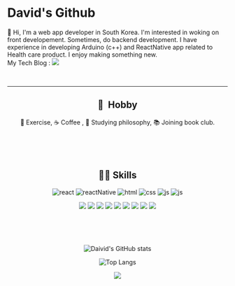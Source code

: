 

# David's Github

👋 Hi, I'm a web app developer in South Korea. 
I'm interested in woking on front developement. Sometimes, do backend development. 
I have experience in developing Arduino (c++) and ReactNative app related to Health care product.
I enjoy making something new.  
My Tech Blog : <a href="https://velog.io/@adguy"><img src="https://img.shields.io/badge/Velog-3DDC84?style=flat-square&logo=Blogger&logoColor=white"/></a>

<br/>

<div align="center">  

---
## 🎢 &nbsp;Hobby
💪 Exercise, ☕ Coffee , 🤔 Studying philosophy, 📚 Joining book club.

<br/><br/><br/>

## 🧑‍💻 Skills
![react](https://img.shields.io/badge/React-61DAFB?style=flat-square&logo=React&logoColor=black) 
![reactNative](https://img.shields.io/badge/ReactNative-61DAFB?style=flat-square&logo=React&logoColor=black) ![html](https://img.shields.io/badge/HTML5-E34F26?style=flat-square&logo=HTML5&logoColor=white) ![css](https://img.shields.io/badge/CSS3-1572B6?style=flat-square&logo=CSS3&logoColor=white) ![js](https://img.shields.io/badge/Javascript-F7DF1E?style=flat-square&logo=Javascript&logoColor=black) ![js](https://img.shields.io/badge/TypeScript-3178C6?style=flat-square&logo=TypeScript&logoColor=white)

<img src="https://img.shields.io/badge/node.js-339933?style=flat-square&logo=Node.js&logoColor=white"> <img src="https://img.shields.io/badge/spring-6DB33F?style=flat-square&logo=spring&logoColor=white">
 <img src="https://img.shields.io/badge/java-007396?style=flat-square&logo=java&logoColor=white"> <img src="https://img.shields.io/badge/c++-00599C?style=flat-square&logo=c%2B%2B&logoColor=white"> <img src="https://img.shields.io/badge/mysql-4479A1?style=flat-square&logo=mysql&logoColor=white"> <img src="https://img.shields.io/badge/mariaDB-003545?style=flat-square&logo=mariaDB&logoColor=white"> <img src="https://img.shields.io/badge/mongoDB-47A248?style=flat-square&logo=MongoDB&logoColor=white"> <img src="https://img.shields.io/badge/socket.io-010101?style=flat-square&logo=socket.io&logoColor=white">  <img src="https://img.shields.io/badge/linux-FCC624?style=flat-square&logo=linux&logoColor=black">

<br/><br/><br/>


![Daivid's GitHub stats](https://github-readme-stats.vercel.app/api?username=heedaelee&count_private=true&show_icons=true&theme=react) 

![Top Langs](https://github-readme-stats.vercel.app/api/top-langs/?username=heedaelee&hide=Java,HTML,TeX&layout=compact&theme=react)

<a href="https://hits.seeyoufarm.com"><img src="https://hits.seeyoufarm.com/api/count/incr/badge.svg?url=https%3A%2F%2Fgithub.com%2Fheedaelee&count_bg=%23000000&title_bg=%23000000&icon=github.svg&icon_color=%23FFFFFF&title=Github&edge_flat=false"/></a>
</div>
